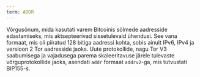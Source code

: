```yaml
---
term: ADDR
---
```


Võrgusõnum, mida kasutati varem Bitcoinis sõlmede aadresside edastamiseks, mis aktsepteerivad sissetulevaid ühendusi. See vana formaat, mis oli piiratud 128 bitiga aadressi kohta, sobis ainult IPv6, IPv4 ja versioon 2 Tor aadresside jaoks. Uute protokollide, nagu Tor V3 saabumisega ja vajadusega parema skaleeritavuse järele tulevaste võrguprotokollide jaoks, asendati `addr` formaat `addrv2`-ga, mis tutvustati BIP155-s.